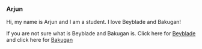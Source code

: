 ###                                Arjun


   Hi, my name is Arjun and I am a student. I love Beyblade and Bakugan!

If you are not sure what is Beyblade and Bakugan is. Click here for [Beyblade](https://en.wikipedia.org/wiki/Beyblade_Burst) and click here for [Bakugan](https://en.wikipedia.org/wiki/Bakugan:_Battle_Planet) 

